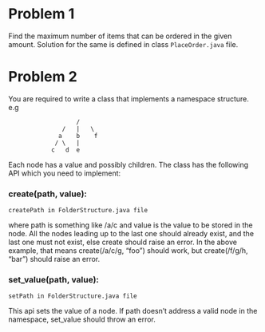 # Problem 1

Find the maximum number of items that can be ordered in the given amount. Solution for the same is defined in class `PlaceOrder.java` file.


# Problem 2

You are required to write a class that implements a namespace structure. e.g

                       /
                   /   |   \
                  a    b    f
                 / \   |
                c   d  e
Each node has a value and possibly children. The class has the following API which you need to implement:

### create(path, value): 
`createPath in FolderStructure.java file`

where path is something like /a/c and value is the value to be stored in the node. All the nodes leading up to the last one should already exist, and the last one must not exist, else create should raise an error. In the above example, that means create(/a/c/g, “foo”) should work, but create(/f/g/h, “bar”) should raise an error.

### set_value(path, value):
`setPath in FolderStructure.java file`

This api sets the value of a node. If path doesn’t address a valid node in the namespace, set_value should throw an error.

